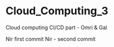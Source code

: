 # Cloud_Computing_3
Cloud computing CI/CD part - Omri &amp; Gal

Nir first commit
Nir - second commit
